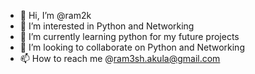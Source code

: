 - 👋 Hi, I’m @ram2k
- 👀 I’m interested in Python and Networking
- 🌱 I’m currently learning python for my future projects
- 💞️ I’m looking to collaborate on Python and Networking
- 📫 How to reach me @ram3sh.akula@gmail.com

<!---
2ktrad3/2ktrad3 is a ✨ special ✨ repository because its `README.md` (this file) appears on your GitHub profile.
You can click the Preview link to take a look at your changes.
--->
